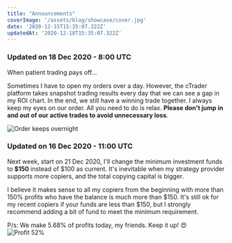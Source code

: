 ```yaml
---
title: "Announcements"
coverImage: '/assets/blog/showcase/cover.jpg'
date: '2020-12-15T15:35:07.322Z'
updatedAt: '2020-12-18T15:35:07.322Z'
---
```


### Updated on 18 Dec 2020 - 8:00 UTC

When patient trading pays off...

Sometimes I have to open my orders over a day. However, the cTrader platform takes snapshot trading results every day that we can see a gap in my ROI chart. In the end, we still have a winning trade together. I always keep my eyes on our order. All you need to do is relax. **Please don't jump in and out of our active trades to avoid unnecessary loss**.

![Order keeps overnight](/assets/blog/announcement/r_17_12_2020.png)

### Updated on 16 Dec 2020 - 11:00 UTC

Next week, start on 21 Dec 2020, I'll change the minimum investment funds to **$150** instead of $100 as current. It's inevitable when my strategy provider supports more copiers, and the total copying capital is bigger.

I believe it makes sense to all my copiers from the beginning with more than 150% profits who have the balance is much more than $150. It's still ok for my recent copiers if your funds are less than $150, but I strongly recommend adding a bit of fund to meet the minimum requirement.

P/s: We make 5.68% of profits today, my friends. Keep it up! 😍
![Profit 52%](/assets/blog/announcement/r_16_12_2020.png)

